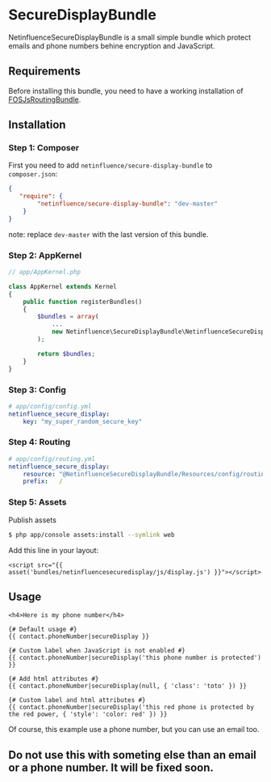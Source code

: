 # SecureDisplayBundle
NetinfluenceSecureDisplayBundle is a small simple bundle which protect emails and phone numbers behine encryption and JavaScript.

## Requirements
Before installing this bundle, you need to have a working installation of [FOSJsRoutingBundle](https://github.com/FriendsOfSymfony/FOSJsRoutingBundle).

## Installation

### Step 1: Composer
First you need to add `netinfluence/secure-display-bundle` to `composer.json`:

```json
{
   "require": {
        "netinfluence/secure-display-bundle": "dev-master"
    }
}
```
note: replace `dev-master` with the last version of this bundle.

### Step 2: AppKernel
```php
// app/AppKernel.php

class AppKernel extends Kernel
{
    public function registerBundles()
    {
        $bundles = array(
            ...
            new Netinfluence\SecureDisplayBundle\NetinfluenceSecureDisplayBundle()
        );

        return $bundles;
    }
}
```

### Step 3: Config
```yaml
# app/config/config.yml
netinfluence_secure_display:
    key: "my_super_random_secure_key"
```

### Step 4: Routing
```yaml
# app/config/routing.yml
netinfluence_secure_display:
    resource: "@NetinfluenceSecureDisplayBundle/Resources/config/routing.yml"
    prefix:   /
```


### Step 5: Assets
Publish assets
```sh
$ php app/console assets:install --symlink web
```
Add this line in your layout:

```jinja
<script src="{{ asset('bundles/netinfluencesecuredisplay/js/display.js') }}"></script>
```

## Usage
```twig
<h4>Here is my phone number</h4>

{# Default usage #}
{{ contact.phoneNumber|secureDisplay }}

{# Custom label when JavaScript is not enabled #}
{{ contact.phoneNumber|secureDisplay('this phone number is protected') }}

{# Add html attributes #}
{{ contact.phoneNumber|secureDisplay(null, { 'class': 'toto' }) }}

{# Custom label and html attributes #}
{{ contact.phoneNumber|secureDisplay('this red phone is protected by the red power, { 'style': 'color: red' }) }}
```
Of course, this example use a phone number, but you can use an email too.

## Do not use this with someting else than an email or a phone number. It will be fixed soon.

